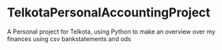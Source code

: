 # TelkotaPersonalAccountingProject
 A Personal project for Telkota, using Python to make an overview over my finances using csv bankstatements and ods
